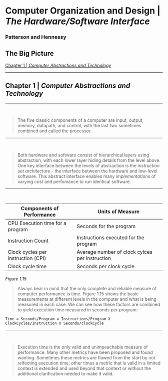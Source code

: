 # Computer Organization and Design | *The Hardware/Software Interface*
### Patterson and Hennessy

## The Big Picture
[Chapter 1 | *Computer Abstractions and Technology*](#Chapter-1--Computer-Abstractions-and-Technology)
<hr>

## Chapter 1 | *Computer Abstractions and Technology*
<hr>
<br>

> The five classic components of a computer are input, output, memory, datapath, and control, with the last two sometimes combined and called the processor.
<hr>
<br>


> Both hardware and software consist of hierarchical layers using abstraction, with each lower layer hiding details from the level above. One key interface between the levels of abstraction is the *instruction set architecture* - the interface between the hardware and low-level software. This abstract interface enables many *implementations* of varying cost and perfomance to run identical software.

<hr>
<br>


| Components of Performance | Units of Measure |
|---|---|
|CPU Execution time for a program|Seconds for the program|
|Instruction Count|Instructions executed for the program|
|Clock cycles per instruction (CPI)|Average number of clock cylces per instruction|
|Clock cycle time|Seconds per clock cycle|


*Figure 1.15*
> Always bear in mind that the only complete and reliable measure of computer performance is time. Figure 1.15 shows the basic measurements at different levels in the computer and what is being measured in each case. We can see how these factors are combined to yield execution time measured in seconds per program:


```
Time = Seconds/Program = Instructions/Program X ClockCycles/Instruction X Seconds/clockCycle
```
<hr>
<br>


> Execution time is the only valid and unimpeachable measure of performance. Many other metrics have been proposed and found wanting. Sometimes these metrics are flawed from the start by not relfecting execution time; other times a metric that is valid in a limited context is extended and used beyond that context or without the additional clarification needed to make it valid.

